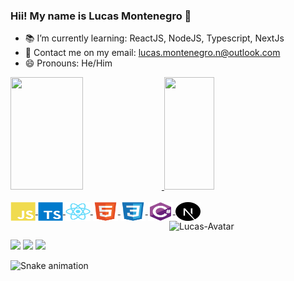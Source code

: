 ### Hii! My name is Lucas Montenegro 👋

- 📚 I’m currently learning: ReactJS, NodeJS, Typescript, NextJs
- 📧 Contact me on my email: lucas.montenegro.n@outlook.com
- 😄 Pronouns: He/Him

 <div>
  <a href="https://github.com/Lucas-M01">
  <img height="180em" width="48%" src="https://github-readme-stats.vercel.app/api?username=Lucas-M01&show_icons=true&theme=dracula&include_all_commits=true&count_private=true"/>
  <img height="180em" width="40%" src="https://github-readme-stats.vercel.app/api/top-langs/?username=Lucas-M01&layout=compact&langs_count=7&theme=dracula"/>
</div>
  
<div style="display: inline_block"><br>
  <img align="center" alt="Lucas-Js" height="30" width="40" src="https://raw.githubusercontent.com/devicons/devicon/master/icons/javascript/javascript-plain.svg">
  <img align="center" alt="Lucas-Ts" height="30" width="40" src="https://raw.githubusercontent.com/devicons/devicon/master/icons/typescript/typescript-original.svg">
  <img align="center" alt="Lucas-React" height="30" width="40" src="https://raw.githubusercontent.com/devicons/devicon/master/icons/react/react-original.svg">
  <img align="center" alt="Lucas-HTML" height="30" width="40" src="https://raw.githubusercontent.com/devicons/devicon/master/icons/html5/html5-original.svg">
  <img align="center" alt="Lucas-CSS" height="30" width="40" src="https://raw.githubusercontent.com/devicons/devicon/master/icons/css3/css3-original.svg">
  <img align="center" alt="Lucas-C#" height="30" width="40" src="https://raw.githubusercontent.com/devicons/devicon/master/icons/csharp/csharp-original.svg">
  <img align="center" alt="Lucas-NextJs" height="30" width="40" src="https://raw.githubusercontent.com/devicons/devicon/master/icons/nextjs/nextjs-original.svg">
  <img align="right" alt="Lucas-Avatar" height="" width="250" src="https://user-images.githubusercontent.com/82176047/154317010-36fbb895-198c-45f1-b2bd-db0c99c82244.png">
</div>

  ##
  
<div> 
  <a href="mailto:lucas.montenegro.n@gmail.com"><img src="https://img.shields.io/badge/Gmail-D14836?style=for-the-badge&logo=gmail&logoColor=white" target="_blank"></a>
  <a href="https://www.linkedin.com/in/lucas-m01/" target="_blank"><img src="https://img.shields.io/badge/-LinkedIn-%230077B5?style=for-the-badge&logo=linkedin&logoColor=white" target="_blank"></a>  
  <a href="mailto:lucas.montenegro.n@outlook.com"><img src="https://img.shields.io/badge/Microsoft_Outlook-0078D4?style=for-the-badge&logo=microsoft-outlook&logoColor=white" target="_blank"></a>
 
 ![Snake animation](https://github.com/Lucas-M01/Lucas-M01/blob/output/github-contribution-grid-snake.svg)

  </div>
